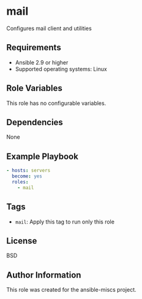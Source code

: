 mail
=========

Configures mail client and utilities

Requirements
------------

- Ansible 2.9 or higher
- Supported operating systems: Linux

Role Variables
--------------

This role has no configurable variables.

Dependencies
------------

None

Example Playbook
----------------

```yaml
- hosts: servers
  become: yes
  roles:
    - mail
```

Tags
----

- `mail`: Apply this tag to run only this role

License
-------

BSD

Author Information
------------------

This role was created for the ansible-miscs project.
